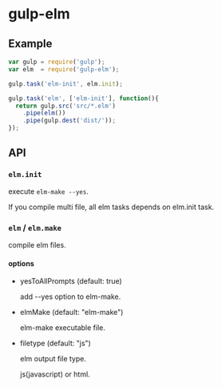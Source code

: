 gulp-elm
===

Example
---

```.js
var gulp = require('gulp');
var elm  = require('gulp-elm');

gulp.task('elm-init', elm.init);

gulp.task('elm', ['elm-init'], function(){
  return gulp.src('src/*.elm')
    .pipe(elm())
    .pipe(gulp.dest('dist/'));
});
```

API
---

### `elm.init`

execute `elm-make --yes`.

If you compile multi file, all elm tasks depends on elm.init task.

### `elm` / `elm.make`

compile elm files.

#### options

* yesToAllPrompts (default: true)

    add --yes option to elm-make.

* elmMake (default: "elm-make")

    elm-make executable file.

* filetype (default: "js")

    elm output file type.

    js(javascript) or html.
